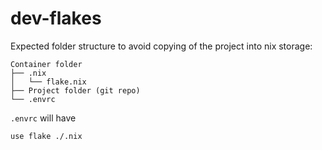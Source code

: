 # dev-flakes

Expected folder structure to avoid copying of the project into nix storage:

```
Container folder
├── .nix
│   └── flake.nix
├── Project folder (git repo)
└── .envrc
```

`.envrc` will have

```
use flake ./.nix
```
